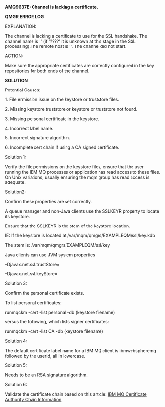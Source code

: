 **AMQ9637E: Channel is lacking a certificate.**

**QMGR ERROR LOG**

EXPLANATION:

The channel is lacking a certificate to use for the SSL handshake. The channel name is '<insert one>' (if '????' it is unknown at this stage in the SSL processing).The remote host is '<insert three>'. The channel did not start.

ACTION:

Make sure the appropriate certificates are correctly configured in the key repositories for both ends of the channel.

**SOLUTION**

Potential Causes:

1\. File ermission issue on the keystore or truststore files.

2\. Missing keystore truststore or keystore or truststore not found.

3\. Missing personal certificate in the keystore.

4\. Incorrect label name.

5\. Incorrect signature algorithm.

6\. Incomplete cert chain if using a CA signed certificate.

Solution 1:

Verify the file permissions on the keystore files, ensure that the user running the IBM MQ processes or application has read access to these files. On Unix variations, usually ensuring the mqm group has read access is adequate.

Solution2:

Confirm these properties are set correctly.

A queue manager and non-Java clients use the SSLKEYR property to locate its keystore.

Ensure that the SSLKEYR is the stem of the keystore location.

IE: If the keystore is located at /var/mqm/qmgrs/EXAMPLEQM/ssl/key.kdb

The stem is: /var/mqm/qmgrs/EXAMPLEQM/ssl/key

Java clients can use JVM system properties

-Djavax.net.ssl.trustStore=

-Djavax.net.ssl.keyStore=

Solution 3:

Confirm the personal certificate exists.

To list personal certificates:

runmqckm -cert -list personal -db (keystore filename)

versus the following, which lists signer certificates:

runmqckm -cert -list CA -db (keystore filename)

Solution 4:

The default certificate label name for a IBM MQ client is ibmwebspheremq followed by the userid, all in lowercase.

Solution 5:

Needs to be an RSA signature algorithm.

Solution 6:

Validate the certificate chain based on this article: [IBM MQ Certificate Authority Chain Information](https://www.ibm.com/support/pages/ibm-mq-certificate-authority-chain-information)